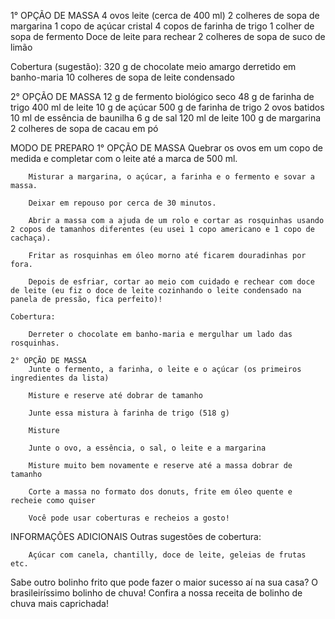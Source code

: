 1° OPÇÃO DE MASSA
    4 ovos
    leite (cerca de 400 ml)
    2 colheres de sopa de margarina
    1 copo de açúcar cristal
    4 copos de farinha de trigo
    1 colher de sopa de fermento
    Doce de leite para rechear
    2 colheres de sopa de suco de limão

Cobertura (sugestão):
    320 g de chocolate meio amargo derretido em banho-maria
    10 colheres de sopa de leite condensado

2° OPÇÃO DE MASSA
    12 g de fermento biológico seco
    48 g de farinha de trigo
    400 ml de leite
    10 g de açúcar
    500 g de farinha de trigo
    2 ovos batidos
    10 ml de essência de baunilha
    6 g de sal
    120 ml de leite
    100 g de margarina
    2 colheres de sopa de cacau em pó

MODO DE PREPARO
    1° OPÇÃO DE MASSA
        Quebrar os ovos em um copo de medida e completar com o leite até a marca de 500 ml.

        Misturar a margarina, o açúcar, a farinha e o fermento e sovar a massa.

        Deixar em repouso por cerca de 30 minutos.

        Abrir a massa com a ajuda de um rolo e cortar as rosquinhas usando 2 copos de tamanhos diferentes (eu usei 1 copo americano e 1 copo de cachaça).

        Fritar as rosquinhas em óleo morno até ficarem douradinhas por fora.

        Depois de esfriar, cortar ao meio com cuidado e rechear com doce de leite (eu fiz o doce de leite cozinhando o leite condensado na panela de pressão, fica perfeito)!

    Cobertura:

        Derreter o chocolate em banho-maria e mergulhar um lado das rosquinhas.

    2° OPÇÃO DE MASSA
        Junte o fermento, a farinha, o leite e o açúcar (os primeiros ingredientes da lista)

        Misture e reserve até dobrar de tamanho

        Junte essa mistura à farinha de trigo (518 g)

        Misture

        Junte o ovo, a essência, o sal, o leite e a margarina

        Misture muito bem novamente e reserve até a massa dobrar de tamanho

        Corte a massa no formato dos donuts, frite em óleo quente e recheie como quiser

        Você pode usar coberturas e recheios a gosto!

INFORMAÇÕES ADICIONAIS
    Outras sugestões de cobertura:

        Açúcar com canela, chantilly, doce de leite, geleias de frutas etc.

Sabe outro bolinho frito que pode fazer o maior sucesso aí na sua casa? O brasileiríssimo bolinho de chuva! Confira a nossa receita de bolinho de chuva mais caprichada!
